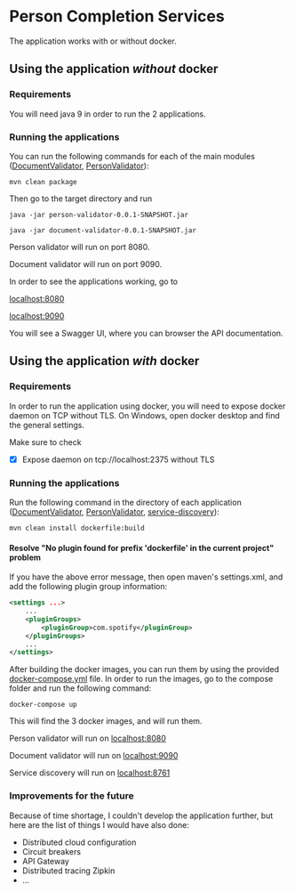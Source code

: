 

# Person Completion Services
The application works with or without docker.
## Using the application *without* docker
### Requirements
You will need java 9 in order to run the 2 applications.
### Running the applications
You can run the following commands for each of the main modules ([DocumentValidator](https://github.com/miky9090/person-completion/tree/master/DocumentValidator "DocumentValidator"), [PersonValidator](https://github.com/miky9090/person-completion/tree/master/PersonValidator "PersonValidator")):

    mvn clean package
    
Then go to the target directory and run 

`java -jar person-validator-0.0.1-SNAPSHOT.jar`

`java -jar document-validator-0.0.1-SNAPSHOT.jar`

Person validator will run on port 8080.

Document validator will run on port  9090.

In order to see the applications working, go to

[localhost:8080](http://localhost:8080)

[localhost:9090](http://localhost:9090)

You will see a Swagger UI, where you can browser the API documentation.

## Using the application *with* docker
### Requirements
In order to run the application using docker, you will need to expose docker daemon on TCP without TLS.
On Windows, open docker desktop and find the general settings.

Make sure to check 

 - [X] Expose daemon on tcp://localhost:2375 without TLS

### Running the applications
Run the following command in the directory of each application ([DocumentValidator](https://github.com/miky9090/person-completion/tree/master/DocumentValidator "DocumentValidator"), [PersonValidator](https://github.com/miky9090/person-completion/tree/master/PersonValidator "PersonValidator"), [service-discovery](https://github.com/miky9090/person-completion/tree/master/service-discovery "service-discovery")):

    mvn clean install dockerfile:build 

#### Resolve "No plugin found for prefix 'dockerfile' in the current project" problem
If you have the above error message, then open maven's settings.xml, and add the following plugin group information:

```xml
<settings ...>
    ...
    <pluginGroups>
		<pluginGroup>com.spotify</pluginGroup>
	</pluginGroups>
	...
</settings>
```

After building the docker images, you can run them by using the provided [docker-compose.yml](https://github.com/miky9090/person-completion/blob/master/compose/docker-compose.yml "docker-compose.yml") file.
In order to run the images, go to the compose folder and run the following command:

    docker-compose up

This will find the 3 docker images, and will run them.

Person validator will run on [localhost:8080](http://localhost:8080)

Document validator will run on [localhost:9090](http://localhost:9090)

Service discovery will run on [localhost:8761](http://localhost:8761)

### Improvements for the future
Because of time shortage, I couldn't develop the application further, but here are the list of things I would have also done:

 - Distributed cloud configuration
 - Circuit breakers
 - API Gateway
 - Distributed tracing Zipkin
 - ...
